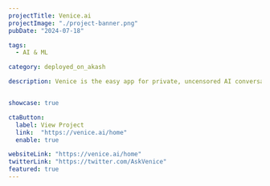 ```yaml
---
projectTitle: Venice.ai
projectImage: "./project-banner.png"
pubDate: "2024-07-18"

tags:
  - AI & ML

category: deployed_on_akash

description: Venice is the easy app for private, uncensored AI conversations and image generation. Try for free with no log-in needed.


showcase: true

ctaButton:
  label: View Project
  link:  "https://venice.ai/home"
  enable: true

websiteLink: "https://venice.ai/home"
twitterLink: "https://twitter.com/AskVenice"
featured: true
---
```

